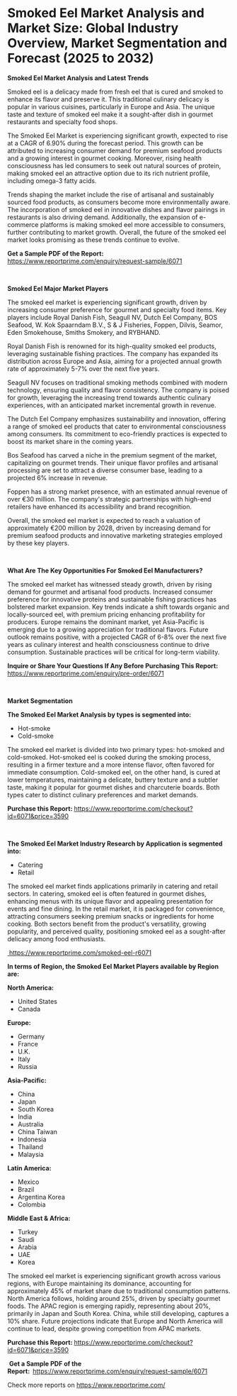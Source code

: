 <p><h1>Smoked Eel Market Analysis and Market Size: Global Industry Overview, Market Segmentation and Forecast (2025 to 2032)</h1></p><p><strong>Smoked Eel Market Analysis and Latest Trends</strong></p>
<p><p>Smoked eel is a delicacy made from fresh eel that is cured and smoked to enhance its flavor and preserve it. This traditional culinary delicacy is popular in various cuisines, particularly in Europe and Asia. The unique taste and texture of smoked eel make it a sought-after dish in gourmet restaurants and specialty food shops.</p><p>The Smoked Eel Market is experiencing significant growth, expected to rise at a CAGR of 6.90% during the forecast period. This growth can be attributed to increasing consumer demand for premium seafood products and a growing interest in gourmet cooking. Moreover, rising health consciousness has led consumers to seek out natural sources of protein, making smoked eel an attractive option due to its rich nutrient profile, including omega-3 fatty acids.</p><p>Trends shaping the market include the rise of artisanal and sustainably sourced food products, as consumers become more environmentally aware. The incorporation of smoked eel in innovative dishes and flavor pairings in restaurants is also driving demand. Additionally, the expansion of e-commerce platforms is making smoked eel more accessible to consumers, further contributing to market growth. Overall, the future of the smoked eel market looks promising as these trends continue to evolve.</p></p>
<p><strong>Get a Sample PDF of the Report:&nbsp;</strong> <a href="https://www.reportprime.com/enquiry/request-sample/6071?utm_campaign=3205&utm_medium=2&utm_source=Github&utm_content=ia&utm_term=19032025&utm_id=smoked-eel">https://www.reportprime.com/enquiry/request-sample/6071</a></p>
<p>&nbsp;</p>
<p><strong>Smoked Eel Major Market Players</strong></p>
<p><p>The smoked eel market is experiencing significant growth, driven by increasing consumer preference for gourmet and specialty food items. Key players include Royal Danish Fish, Seagull NV, Dutch Eel Company, BOS Seafood, W. Kok Spaarndam B.V., S & J Fisheries, Foppen, Dilvis, Seamor, Eden Smokehouse, Smiths Smokery, and RYBHAND.</p><p>Royal Danish Fish is renowned for its high-quality smoked eel products, leveraging sustainable fishing practices. The company has expanded its distribution across Europe and Asia, aiming for a projected annual growth rate of approximately 5-7% over the next five years.</p><p>Seagull NV focuses on traditional smoking methods combined with modern technology, ensuring quality and flavor consistency. The company is poised for growth, leveraging the increasing trend towards authentic culinary experiences, with an anticipated market incremental growth in revenue.</p><p>The Dutch Eel Company emphasizes sustainability and innovation, offering a range of smoked eel products that cater to environmental consciousness among consumers. Its commitment to eco-friendly practices is expected to boost its market share in the coming years.</p><p>Bos Seafood has carved a niche in the premium segment of the market, capitalizing on gourmet trends. Their unique flavor profiles and artisanal processing are set to attract a diverse consumer base, leading to a projected 6% increase in revenue.</p><p>Foppen has a strong market presence, with an estimated annual revenue of over €30 million. The company's strategic partnerships with high-end retailers have enhanced its accessibility and brand recognition.</p><p>Overall, the smoked eel market is expected to reach a valuation of approximately €200 million by 2028, driven by increasing demand for premium seafood products and innovative marketing strategies employed by these key players.</p></p>
<p>&nbsp;</p>
<p><strong>What Are The Key Opportunities For Smoked Eel Manufacturers?</strong></p>
<p><p>The smoked eel market has witnessed steady growth, driven by rising demand for gourmet and artisanal food products. Increased consumer preference for innovative proteins and sustainable fishing practices has bolstered market expansion. Key trends indicate a shift towards organic and locally-sourced eel, with premium pricing enhancing profitability for producers. Europe remains the dominant market, yet Asia-Pacific is emerging due to a growing appreciation for traditional flavors. Future outlook remains positive, with a projected CAGR of 6-8% over the next five years as culinary interest and health consciousness continue to drive consumption. Sustainable practices will be critical for long-term viability.</p></p>
<p><strong>Inquire or Share Your Questions If Any Before Purchasing This Report:</strong> <a href="https://www.reportprime.com/enquiry/pre-order/6071?utm_campaign=3205&utm_medium=2&utm_source=Github&utm_content=ia&utm_term=19032025&utm_id=smoked-eel">https://www.reportprime.com/enquiry/pre-order/6071</a></p>
<p>&nbsp;</p>
<p><strong>Market Segmentation</strong></p>
<p><strong>The Smoked Eel Market Analysis by types is segmented into:</strong></p>
<p><ul><li>Hot-smoke</li><li>Cold-smoke</li></ul></p>
<p><p>The smoked eel market is divided into two primary types: hot-smoked and cold-smoked. Hot-smoked eel is cooked during the smoking process, resulting in a firmer texture and a more intense flavor, often favored for immediate consumption. Cold-smoked eel, on the other hand, is cured at lower temperatures, maintaining a delicate, buttery texture and a subtler taste, making it popular for gourmet dishes and charcuterie boards. Both types cater to distinct culinary preferences and market demands.</p></p>
<p><strong>Purchase this Report:&nbsp;</strong><a href="https://www.reportprime.com/checkout?id=6071&price=3590&utm_campaign=3205&utm_medium=2&utm_source=Github&utm_content=ia&utm_term=19032025&utm_id=smoked-eel">https://www.reportprime.com/checkout?id=6071&price=3590</a></p>
<p>&nbsp;</p>
<p><strong>The Smoked Eel Market Industry Research by Application is segmented into:</strong></p>
<p><ul><li>Catering</li><li>Retail</li></ul></p>
<p><p>The smoked eel market finds applications primarily in catering and retail sectors. In catering, smoked eel is often featured in gourmet dishes, enhancing menus with its unique flavor and appealing presentation for events and fine dining. In the retail market, it is packaged for convenience, attracting consumers seeking premium snacks or ingredients for home cooking. Both sectors benefit from the product's versatility, growing popularity, and perceived quality, positioning smoked eel as a sought-after delicacy among food enthusiasts.</p></p>
<p><a href="https://www.reportprime.com/smoked-eel-r6071?utm_campaign=3205&utm_medium=2&utm_source=Github&utm_content=ia&utm_term=19032025&utm_id=smoked-eel">&nbsp;https://www.reportprime.com/smoked-eel-r6071</a></p>
<p><strong>In terms of Region, the Smoked Eel Market Players available by Region are:</strong></p>
<p>
    <p> <strong> North America: </strong>
        <ul>
            <li>United States</li>
            <li>Canada</li>
        </ul>
        </p> 
    <p> <strong> Europe: </strong>
        <ul>
            <li>Germany</li>
            <li>France</li>
            <li>U.K.</li>
            <li>Italy</li>
            <li>Russia</li>
        </ul>
        </p> 
    <p> <strong> Asia-Pacific: </strong>
        <ul>
            <li>China</li>
            <li>Japan</li>
            <li>South Korea</li>
            <li>India</li>
            <li>Australia</li>
            <li>China Taiwan</li>
            <li>Indonesia</li>
            <li>Thailand</li>
            <li>Malaysia</li>
        </ul>
        </p> 
    <p> <strong> Latin America: </strong>
        <ul>
            <li>Mexico</li>
            <li>Brazil</li>
            <li>Argentina Korea</li>
            <li>Colombia</li>
        </ul>
        </p> 
    <p> <strong> Middle East & Africa: </strong>
        <ul>
            <li>Turkey</li>
            <li>Saudi</li>
            <li>Arabia</li>
            <li>UAE</li>
            <li>Korea</li>
        </ul>
    </p>
    </p>
<p><p>The smoked eel market is experiencing significant growth across various regions, with Europe maintaining its dominance, accounting for approximately 45% of market share due to traditional consumption patterns. North America follows, holding around 25%, driven by specialty gourmet foods. The APAC region is emerging rapidly, representing about 20%, primarily in Japan and South Korea. China, while still developing, captures a 10% share. Future projections indicate that Europe and North America will continue to lead, despite growing competition from APAC markets.</p></p>
<p><strong>Purchase this Report: </strong><a href="https://www.reportprime.com/checkout?id=6071&price=3590&utm_campaign=3205&utm_medium=2&utm_source=Github&utm_content=ia&utm_term=19032025&utm_id=smoked-eel">https://www.reportprime.com/checkout?id=6071&price=3590</a></p>
<p>&nbsp;<strong>Get a Sample PDF of the Report:&nbsp;&nbsp;</strong><a href="https://www.reportprime.com/enquiry/request-sample/6071?utm_campaign=3205&utm_medium=2&utm_source=Github&utm_content=ia&utm_term=19032025&utm_id=smoked-eel">https://www.reportprime.com/enquiry/request-sample/6071</a></p>
<p><strong></strong></p>
<p>Check more reports on <a href="https://www.reportprime.com/?utm_campaign=3205&utm_medium=2&utm_source=Github&utm_content=ia&utm_term=19032025&utm_id=smoked-eel">https://www.reportprime.com/</a></p>